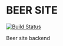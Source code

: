 # BEER SITE

[![Build Status](https://travis-ci.com/yarik2215/beer-site.svg?branch=master)](https://travis-ci.com/yarik2215/beer-site)

Beer site backend